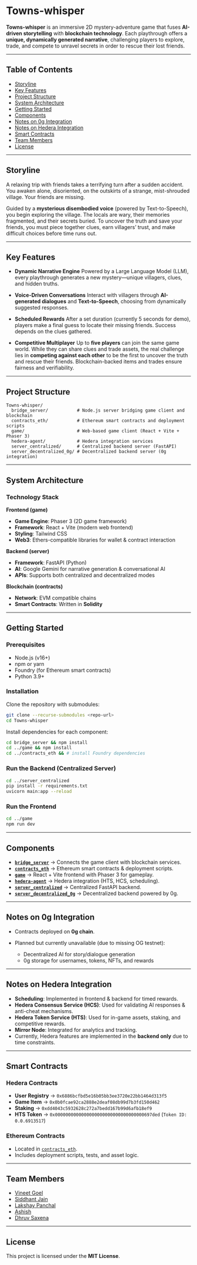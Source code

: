 
# Towns-whisper

**Towns-whisper** is an immersive 2D mystery-adventure game that fuses **AI-driven storytelling** with **blockchain technology**. Each playthrough offers a **unique, dynamically generated narrative**, challenging players to explore, trade, and compete to unravel secrets in order to rescue their lost friends.

---

## Table of Contents

* [Storyline](#storyline)
* [Key Features](#key-features)
* [Project Structure](#project-structure)
* [System Architecture](#system-architecture)
* [Getting Started](#getting-started)
* [Components](#components)
* [Notes on 0g Integration](#notes-on-0g-integration)
* [Notes on Hedera Integration](#notes-on-hedera-integration)
* [Smart Contracts](#smart-contracts)
* [Team Members](#team-members)
* [License](#license)

---

## Storyline

A relaxing trip with friends takes a terrifying turn after a sudden accident. You awaken alone, disoriented, on the outskirts of a strange, mist-shrouded village. Your friends are missing.

Guided by a **mysterious disembodied voice** (powered by Text-to-Speech), you begin exploring the village. The locals are wary, their memories fragmented, and their secrets buried. To uncover the truth and save your friends, you must piece together clues, earn villagers’ trust, and make difficult choices before time runs out.

---

## Key Features

* **Dynamic Narrative Engine**
  Powered by a Large Language Model (LLM), every playthrough generates a new mystery—unique villagers, clues, and hidden truths.

* **Voice-Driven Conversations**
  Interact with villagers through **AI-generated dialogues** and **Text-to-Speech**, choosing from dynamically suggested responses.

* **Scheduled Rewards**
  After a set duration (currently 5 seconds for demo), players make a final guess to locate their missing friends. Success depends on the clues gathered.

* **Competitive Multiplayer**
  Up to **five players** can join the same game world. While they can share clues and trade assets, the real challenge lies in **competing against each other** to be the first to uncover the truth and rescue their friends. Blockchain-backed items and trades ensure fairness and verifiability.

---

## Project Structure

```
Towns-whisper/
  bridge_server/           # Node.js server bridging game client and blockchain
  contracts_eth/           # Ethereum smart contracts and deployment scripts
  game/                    # Web-based game client (React + Vite + Phaser 3)
  hedera-agent/            # Hedera integration services
  server_centralized/      # Centralized backend server (FastAPI)
  server_decentralized_0g/ # Decentralized backend server (0g integration)
```

---

## System Architecture

### Technology Stack

**Frontend (game)**

* **Game Engine**: Phaser 3 (2D game framework)
* **Framework**: React + Vite (modern web frontend)
* **Styling**: Tailwind CSS
* **Web3**: Ethers-compatible libraries for wallet & contract interaction

**Backend (server)**

* **Framework**: FastAPI (Python)
* **AI**: Google Gemini for narrative generation & conversational AI
* **APIs**: Supports both centralized and decentralized modes

**Blockchain (contracts)**

* **Network**: EVM compatible chains
* **Smart Contracts**: Written in **Solidity**

---

## Getting Started

### Prerequisites

* Node.js (v16+)
* npm or yarn
* Foundry (for Ethereum smart contracts)
* Python 3.9+

### Installation

Clone the repository with submodules:

```bash
git clone --recurse-submodules <repo-url>
cd Towns-whisper
```

Install dependencies for each component:

```bash
cd bridge_server && npm install
cd ../game && npm install
cd ../contracts_eth && # install Foundry dependencies
```

### Run the Backend (Centralized Server)

```bash
cd ../server_centralized
pip install -r requirements.txt
uvicorn main:app --reload
```

### Run the Frontend

```bash
cd ../game
npm run dev
```

---

## Components

* **[`bridge_server`](bridge_server/)** → Connects the game client with blockchain services.
* **[`contracts_eth`](contracts_eth/)** → Ethereum smart contracts & deployment scripts.
* **[`game`](game/)** → React + Vite frontend with Phaser 3 for gameplay.
* **[`hedera-agent`](hedera-agent/)** → Hedera integration (HTS, HCS, scheduling).
* **[`server_centralized`](server_centralized/)** → Centralized FastAPI backend.
* **[`server_decentralized_0g`](server_decentralized_0g/)** → Decentralized backend powered by 0g.

---

## Notes on 0g Integration

* Contracts deployed on **0g chain**.
* Planned but currently unavailable (due to missing OG testnet):

  * Decentralized AI for story/dialogue generation
  * 0g storage for usernames, tokens, NFTs, and rewards

---

## Notes on Hedera Integration

* **Scheduling**: Implemented in frontend & backend for timed rewards.
* **Hedera Consensus Service (HCS)**: Used for validating AI responses & anti-cheat mechanisms.
* **Hedera Token Service (HTS)**: Used for in-game assets, staking, and competitive rewards.
* **Mirror Node**: Integrated for analytics and tracking.
* Currently, Hedera features are implemented in the **backend only** due to time constraints.

---

## Smart Contracts

### Hedera Contracts

* **User Registry** → `0x6886bcfbd5e16b05bb3ee3720e22bb1464d313f5`
* **Game Item** → `0x0b0fcae92ca2888e2deaf08db99d7b3fd150d462`
* **Staking** → `0xdd4043c5932628c272a7bedd167b99d6afb18ef9`
* **HTS Token** → `0x0000000000000000000000000000000000697ded` (`Token ID: 0.0.6913517`)

### Ethereum Contracts

* Located in [`contracts_eth`](contracts_eth/).
* Includes deployment scripts, tests, and asset logic.

---

## Team Members

* [Vineet Goel](https://x.com/rustRoguee)
* [Siddhant Jain](https://x.com/siddhant_jainn)
* [Lakshay Panchal](https://x.com/lakshay_p007)
* [Ashish](https://x.com/ashishexeee)
* [Dhruv Saxena](https://x.com/dhruvsaxen61077)

---

## License

This project is licensed under the **MIT License**.
